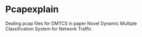 # Pcapexplain
Dealing pcap files for DMTCS in paper Novel Dynamic Multiple Classification System for Network Traffic
